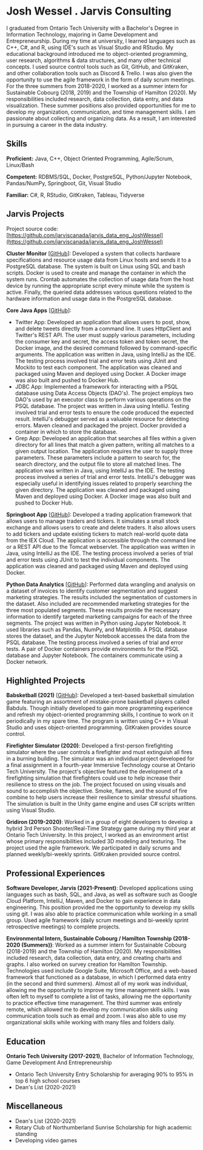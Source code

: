 # Josh Wessel . Jarvis Consulting

I graduated from Ontario Tech University with a Bachelor's Degree in Information Technology, majoring in Game Development and Entrepreneurship. During my time at university, I learned languages such as C++, C#, and R, using IDE's such as Visual Studio and RStudio. My educational background introduced me to object-oriented programming, user research, algorithms & data structures, and many other technical concepts. I used source control tools such as Git, GitHub, and GitKraken, and other collaboration tools such as Discord & Trello. I was also given the opportunity to use the agile framework in the form of daily scrum meetings. For the three summers from 2018-2020, I worked as a summer intern for Sustainable Cobourg (2018, 2019) and the Township of Hamilton (2020). My responsibilities included research, data collection, data entry, and data visualization. These summer positions also provided opportunities for me to develop my organization, communication, and time management skills. I am passionate about collecting and organizing data. As a result, I am interested in pursuing a career in the data industry.

## Skills

**Proficient:** Java, C++, Object Oriented Programming, Agile/Scrum, Linux/Bash

**Competent:** RDBMS/SQL, Docker, PostgreSQL, Python/Jupyter Notebook, Pandas/NumPy, Springboot, Git, Visual Studio

**Familiar:** C#, R, RStudio, GitKraken, Tableau, Tidyverse

## Jarvis Projects

Project source code: [https://github.com/jarviscanada/jarvis_data_eng_JoshWessel](https://github.com/jarviscanada/jarvis_data_eng_JoshWessel)


**Cluster Monitor** [[GitHub](https://github.com/jarviscanada/jarvis_data_eng_JoshWessel/tree/master/linux_sql)]: Developed a system that collects hardware specifications and resource usage data from Linux hosts and sends it to a PostgreSQL database. The system is built on Linux using SQL and bash scripts. Docker is used to create and manage the container in which the system runs. Crontab automates the collection of usage data from the host device by running the appropriate script every minute while the system is active. Finally, the queried data addresses various questions related to the hardware information and usage data in the PostgreSQL database.

**Core Java Apps** [[GitHub](https://github.com/jarviscanada/jarvis_data_eng_JoshWessel/tree/master/core_java)]:
      
  - Twitter App: Developed an application that allows users to post, show, and delete tweets directly from a command line. It uses HttpClient and Twitter's REST API. The user must supply various parameters, including the consumer key and secret, the access token and token secret, the Docker image, and the desired command followed by command-specific arguments. The application was written in Java, using IntelliJ as the IDE. The testing process involved trial and error tests using JUnit and Mockito to test each component. The application was cleaned and packaged using Maven and deployed using Docker. A Docker image was also built and pushed to Docker Hub.
  - JDBC App: Implemented a framework for interacting with a PSQL database using Data Access Objects (DAO's). The project employs two DAO's used by an executor class to perform various operations on the PSQL database. The project was written in Java using IntelliJ. Testing involved trial and error tests to ensure the code produced the expected result. IntelliJ's debugger served as a valuable resource for detecting errors. Maven cleaned and packaged the project. Docker provided a container in which to store the database.
  - Grep App: Developed an application that searches all files within a given directory for all lines that match a given pattern, writing all matches to a given output location. The application requires the user to supply three parameters. These parameters include a pattern to search for, the search directory, and the output file to store all matched lines. The application was written in Java, using IntelliJ as the IDE. The testing process involved a series of trial and error tests. IntelliJ's debugger was especially useful in identifying issues related to properly searching the given directory. The application was cleaned and packaged using Maven and deployed using Docker. A Docker image was also built and pushed to Docker Hub.

**Springboot App** [[GitHub](https://github.com/jarviscanada/jarvis_data_eng_JoshWessel/tree/master/springboot)]: Developed a trading application framework that allows users to manage traders and tickers. It simulates a small stock exchange and allows users to create and delete traders. It also allows users to add tickers and update existing tickers to match real-world quote data from the IEX Cloud. The application is accessible through the command line or a REST API due to the Tomcat webservlet. The application was written in Java, using IntelliJ as the IDE. The testing process involved a series of trial and error tests using JUnit to test the individual components. The application was cleaned and packaged using Maven and deployed using Docker.

**Python Data Analytics** [[GitHub](https://github.com/jarviscanada/jarvis_data_eng_JoshWessel/tree/master/python_data_analytics)]: Performed data wrangling and analysis on a dataset of invoices to identify customer segmentation and suggest marketing strategies. The results included the segmentation of customers in the dataset. Also included are recommended marketing strategies for the three most populated segments. These results provide the necessary information to identify targeted marketing campaigns for each of the three segments. The project was written in Python using Jupyter Notebook. It used libraries such as Pandas, NumPy, and Matplotlib. A PSQL database stores the dataset, and the Jupyter Notebook accesses the data from the PSQL database. The testing process involved a series of trial and error tests. A pair of Docker containers provide environments for the PSQL database and Jupyter Notebook. The containers communicate using a Docker network.


## Highlighted Projects
**Babsketball (2021)** [[GitHub](https://github.com/JoshWessel/Babsketball)]: Developed a text-based basketball simulation game featuring an assortment of mistake-prone basketball players called Babduls. Though initially developed to gain more programming experience and refresh my object-oriented programming skills, I continue to work on it periodically in my spare time. The program is written using C++ in Visual Studio and uses object-oriented programming. GitKraken provides source control.

**Firefighter Simulator (2020)**: Developed a first-person firefighting simulator where the user controls a firefighter and must extinguish all fires in a burning building. The simulator was an individual project developed for a final assignment in a fourth-year Immersive Technology course at Ontario Tech University. The project's objective featured the development of a firefighting simulation that firefighters could use to help increase their resilience to stress on the job. The project focused on using visuals and sound to accomplish the objective. Smoke, flames, and the sound of fire combine to help users increase their resilience to similar stressful situations. The simulation is built in the Unity game engine and uses C# scripts written using Visual Studio.

**Gridiron (2019-2020)**: Worked in a group of eight developers to develop a hybrid 3rd Person Shooter/Real-Time Strategy game during my third year at Ontario Tech University. In this project, I worked as an environment artist whose primary responsibilities included 3D modeling and texturing. The project used the agile framework. We participated in daily scrums and planned weekly/bi-weekly sprints. GitKraken provided source control.


## Professional Experiences

**Software Developer, Jarvis (2021-Present)**: Developed applications using languages such as bash, SQL, and Java, as well as software such as Google Cloud Platform, IntelliJ, Maven, and Docker to gain experience in data engineering. This position provided me the opportunity to develop my skills using git. I was also able to practice communication while working in a small group. Used agile framework (daily scrum meetings and bi-weekly sprint retrospective meetings) to complete projects.

**Environmental Intern, Sustainable Cobourg / Hamilton Township (2018-2020 (Summers))**: Worked as a summer intern for Sustainable Cobourg (2018-2019) and the Township of Hamilton (2020). My responsibilities included research, data collection, data entry, and creating charts and graphs. I also worked on survey creation for Hamilton Township. Technologies used include Google Suite, Microsoft Office, and a web-based framework that functioned as a database, in which I performed data entry (in the second and third summers). Almost all of my work was individual, allowing me the opportunity to improve my time management skills. I was often left to myself to complete a list of tasks, allowing me the opportunity to practice effective time management. The third summer was entirely remote, which allowed me to develop my communication skills using communication tools such as email and zoom. I was also able to use my organizational skills while working with many files and folders daily.


## Education
**Ontario Tech University (2017-2021)**, Bachelor of Information Technology, Game Development And Entrepreneurship
- Ontario Tech University Entry Scholarship for averaging 90% to 95% in top 6 high school courses
- Dean's List (2020-2021)


## Miscellaneous
- Dean's List (2020-2021)
- Rotary Club of Northumberland Sunrise Scholarship for high academic standing
- Developing video games